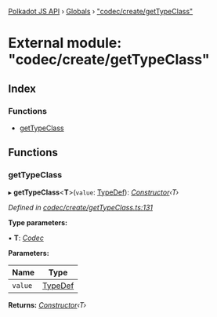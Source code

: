 [Polkadot JS API](../README.md) › [Globals](../globals.md) › ["codec/create/getTypeClass"](_codec_create_gettypeclass_.md)

# External module: "codec/create/getTypeClass"

## Index

### Functions

* [getTypeClass](_codec_create_gettypeclass_.md#gettypeclass)

## Functions

###  getTypeClass

▸ **getTypeClass**<**T**>(`value`: [TypeDef](../interfaces/_codec_create_types_.typedef.md)): *[Constructor](../interfaces/_types_.constructor.md)‹T›*

*Defined in [codec/create/getTypeClass.ts:131](https://github.com/polkadot-js/api/blob/aed4b3ee6a/packages/types/src/codec/create/getTypeClass.ts#L131)*

**Type parameters:**

▪ **T**: *[Codec](../interfaces/_types_.codec.md)*

**Parameters:**

Name | Type |
------ | ------ |
`value` | [TypeDef](../interfaces/_codec_create_types_.typedef.md) |

**Returns:** *[Constructor](../interfaces/_types_.constructor.md)‹T›*
